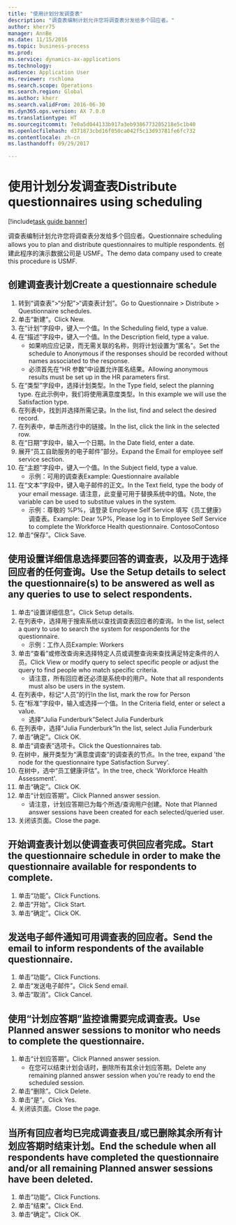 ```yaml
--- 
title: "使用计划分发调查表"
description: "调查表编制计划允许您将调查表分发给多个回应者。"
author: kherr75
manager: AnnBe
ms.date: 11/15/2016
ms.topic: business-process
ms.prod: 
ms.service: dynamics-ax-applications
ms.technology: 
audience: Application User
ms.reviewer: rschloma
ms.search.scope: Operations
ms.search.region: Global
ms.author: kherr
ms.search.validFrom: 2016-06-30
ms.dyn365.ops.version: AX 7.0.0
ms.translationtype: HT
ms.sourcegitcommit: 7e0a5d044133b917a3eb9386773205218e5c1b40
ms.openlocfilehash: d371873cbd16f050ca042f5c13d93781fe6fc732
ms.contentlocale: zh-cn
ms.lasthandoff: 09/29/2017

---
```

# <a name="distribute-questionnaires-using-scheduling"></a><span data-ttu-id="7d93a-103">使用计划分发调查表</span><span class="sxs-lookup"><span data-stu-id="7d93a-103">Distribute questionnaires using scheduling</span></span>

[!include[task guide banner](../../includes/task-guide-banner.md)]

<span data-ttu-id="7d93a-104">调查表编制计划允许您将调查表分发给多个回应者。</span><span class="sxs-lookup"><span data-stu-id="7d93a-104">Questionnaire scheduling allows you to plan and distribute questionnaires to multiple respondents.</span></span> <span data-ttu-id="7d93a-105">创建此程序的演示数据公司是 USMF。</span><span class="sxs-lookup"><span data-stu-id="7d93a-105">The demo data company used to create this procedure is USMF.</span></span>


## <a name="create-a-questionnaire-schedule"></a><span data-ttu-id="7d93a-106">创建调查表计划</span><span class="sxs-lookup"><span data-stu-id="7d93a-106">Create a questionnaire schedule</span></span>
1. <span data-ttu-id="7d93a-107">转到“调查表”>“分配”>“调查表计划”。</span><span class="sxs-lookup"><span data-stu-id="7d93a-107">Go to Questionnaire > Distribute > Questionnaire schedules.</span></span>
2. <span data-ttu-id="7d93a-108">单击“新建”。</span><span class="sxs-lookup"><span data-stu-id="7d93a-108">Click New.</span></span>
3. <span data-ttu-id="7d93a-109">在“计划”字段中，键入一个值。</span><span class="sxs-lookup"><span data-stu-id="7d93a-109">In the Scheduling field, type a value.</span></span>
4. <span data-ttu-id="7d93a-110">在“描述”字段中，键入一个值。</span><span class="sxs-lookup"><span data-stu-id="7d93a-110">In the Description field, type a value.</span></span>
    * <span data-ttu-id="7d93a-111">如果响应应记录，而无需关联的名称，则将计划设置为“匿名”。</span><span class="sxs-lookup"><span data-stu-id="7d93a-111">Set the schedule to Anonymous if the responses should be recorded without names associated to the response.</span></span>  
    * <span data-ttu-id="7d93a-112">必须首先在“HR 参数”中设置允许匿名结果。</span><span class="sxs-lookup"><span data-stu-id="7d93a-112">Allowing anonymous results must be set up in the HR parameters first.</span></span>  
5. <span data-ttu-id="7d93a-113">在“类型”字段中，选择计划类型。</span><span class="sxs-lookup"><span data-stu-id="7d93a-113">In the Type field, select the planning type.</span></span>  <span data-ttu-id="7d93a-114">在此示例中，我们将使用满意度类型。</span><span class="sxs-lookup"><span data-stu-id="7d93a-114">In this example we will use the Satisfaction type.</span></span>
6. <span data-ttu-id="7d93a-115">在列表中，找到并选择所需记录。</span><span class="sxs-lookup"><span data-stu-id="7d93a-115">In the list, find and select the desired record.</span></span>
7. <span data-ttu-id="7d93a-116">在列表中，单击所选行中的链接。</span><span class="sxs-lookup"><span data-stu-id="7d93a-116">In the list, click the link in the selected row.</span></span>
8. <span data-ttu-id="7d93a-117">在“日期”字段中，输入一个日期。</span><span class="sxs-lookup"><span data-stu-id="7d93a-117">In the Date field, enter a date.</span></span>
9. <span data-ttu-id="7d93a-118">展开“员工自助服务的电子邮件”部分。</span><span class="sxs-lookup"><span data-stu-id="7d93a-118">Expand the Email for employee self service section.</span></span>
10. <span data-ttu-id="7d93a-119">在“主题”字段中，键入一个值。</span><span class="sxs-lookup"><span data-stu-id="7d93a-119">In the Subject field, type a value.</span></span>
    * <span data-ttu-id="7d93a-120">示例：可用的调查表</span><span class="sxs-lookup"><span data-stu-id="7d93a-120">Example: Questionnaire available</span></span>  
11. <span data-ttu-id="7d93a-121">在“文本”字段中，键入电子邮件的正文。</span><span class="sxs-lookup"><span data-stu-id="7d93a-121">In the Text field, type the body of your email message.</span></span> <span data-ttu-id="7d93a-122">请注意，此变量可用于替换系统中的值。</span><span class="sxs-lookup"><span data-stu-id="7d93a-122">Note, the variable can be used to substitue values in the system.</span></span>
    * <span data-ttu-id="7d93a-123">示例：尊敬的 %P%，请登录 Employee Self Service 填写《员工健康》调查表。</span><span class="sxs-lookup"><span data-stu-id="7d93a-123">Example:   Dear %P%,  Please log in to Employee Self Service to complete the Workforce Health questionnaire.</span></span>  <span data-ttu-id="7d93a-124">Contoso</span><span class="sxs-lookup"><span data-stu-id="7d93a-124">Contoso</span></span>  
12. <span data-ttu-id="7d93a-125">单击“保存”。</span><span class="sxs-lookup"><span data-stu-id="7d93a-125">Click Save.</span></span>

## <a name="use-the-setup-details-to-select-the-questionnaires-to-be-answered-as-well-as-any-queries-to-use-to-select-respondents"></a><span data-ttu-id="7d93a-126">使用设置详细信息选择要回答的调查表，以及用于选择回应者的任何查询。</span><span class="sxs-lookup"><span data-stu-id="7d93a-126">Use the Setup details to select the questionnaire(s) to be answered as well as any queries to use to select respondents.</span></span>
1. <span data-ttu-id="7d93a-127">单击“设置详细信息”。</span><span class="sxs-lookup"><span data-stu-id="7d93a-127">Click Setup details.</span></span>
2. <span data-ttu-id="7d93a-128">在列表中，选择用于搜索系统以查找调查表回应者的查询。</span><span class="sxs-lookup"><span data-stu-id="7d93a-128">In the list, select a query to use to search the system for respondents for the questionnaire.</span></span>
    * <span data-ttu-id="7d93a-129">示例：工作人员</span><span class="sxs-lookup"><span data-stu-id="7d93a-129">Example: Workers</span></span>  
3. <span data-ttu-id="7d93a-130">单击“查看”或修改查询来选择特定人员或调整查询来查找满足特定条件的人员。</span><span class="sxs-lookup"><span data-stu-id="7d93a-130">Click View or modify query to select specific people or adjust the query to find people who match specific criteria.</span></span>
    * <span data-ttu-id="7d93a-131">请注意，所有回应者还必须是系统中的用户。</span><span class="sxs-lookup"><span data-stu-id="7d93a-131">Note that all respondents must also be users in the system.</span></span>  
4. <span data-ttu-id="7d93a-132">在列表中，标记“人员”的行</span><span class="sxs-lookup"><span data-stu-id="7d93a-132">In the list, mark the row for Person</span></span>
5. <span data-ttu-id="7d93a-133">在“标准”字段中，输入或选择一个值。</span><span class="sxs-lookup"><span data-stu-id="7d93a-133">In the Criteria field, enter or select a value.</span></span>
    * <span data-ttu-id="7d93a-134">选择“Julia Funderburk”</span><span class="sxs-lookup"><span data-stu-id="7d93a-134">Select Julia Funderburk</span></span>  
6. <span data-ttu-id="7d93a-135">在列表中，选择“Julia Funderburk”</span><span class="sxs-lookup"><span data-stu-id="7d93a-135">In the list, select Julia Funderburk</span></span>
7. <span data-ttu-id="7d93a-136">单击“确定”。</span><span class="sxs-lookup"><span data-stu-id="7d93a-136">Click OK.</span></span>
8. <span data-ttu-id="7d93a-137">单击“调查表”选项卡。</span><span class="sxs-lookup"><span data-stu-id="7d93a-137">Click the Questionnaires tab.</span></span>
9. <span data-ttu-id="7d93a-138">在树中，展开类型为“满意度调查”的调查表的节点。</span><span class="sxs-lookup"><span data-stu-id="7d93a-138">In the tree, expand 'the node for the questionnaire type Satisfaction Survey'.</span></span>
10. <span data-ttu-id="7d93a-139">在树中，选中“员工健康评估”。</span><span class="sxs-lookup"><span data-stu-id="7d93a-139">In the tree, check 'Workforce Health Assessment'.</span></span>
11. <span data-ttu-id="7d93a-140">单击“确定”。</span><span class="sxs-lookup"><span data-stu-id="7d93a-140">Click OK.</span></span>
12. <span data-ttu-id="7d93a-141">单击“计划应答期”。</span><span class="sxs-lookup"><span data-stu-id="7d93a-141">Click Planned answer session.</span></span>
    * <span data-ttu-id="7d93a-142">请注意，计划应答期已为每个所选/查询用户创建。</span><span class="sxs-lookup"><span data-stu-id="7d93a-142">Note that Planned answer sessions have been created for each selected/queried user.</span></span>  
13. <span data-ttu-id="7d93a-143">关闭该页面。</span><span class="sxs-lookup"><span data-stu-id="7d93a-143">Close the page.</span></span>

## <a name="start-the-questionnaire-schedule-in-order-to-make-the-questionnaire-available-for-respondents-to-complete"></a><span data-ttu-id="7d93a-144">开始调查表计划以使调查表可供回应者完成。</span><span class="sxs-lookup"><span data-stu-id="7d93a-144">Start the questionnaire schedule in order to make the questionnaire available for respondents to complete.</span></span>
1. <span data-ttu-id="7d93a-145">单击“功能”。</span><span class="sxs-lookup"><span data-stu-id="7d93a-145">Click Functions.</span></span>
2. <span data-ttu-id="7d93a-146">单击“开始”。</span><span class="sxs-lookup"><span data-stu-id="7d93a-146">Click Start.</span></span>
3. <span data-ttu-id="7d93a-147">单击“确定”。</span><span class="sxs-lookup"><span data-stu-id="7d93a-147">Click OK.</span></span>

## <a name="send-the-email-to-inform-respondents-of-the-available-questionnaire"></a><span data-ttu-id="7d93a-148">发送电子邮件通知可用调查表的回应者。</span><span class="sxs-lookup"><span data-stu-id="7d93a-148">Send the email to inform respondents of the available questionnaire.</span></span>
1. <span data-ttu-id="7d93a-149">单击“功能”。</span><span class="sxs-lookup"><span data-stu-id="7d93a-149">Click Functions.</span></span>
2. <span data-ttu-id="7d93a-150">单击“发送电子邮件”。</span><span class="sxs-lookup"><span data-stu-id="7d93a-150">Click Send email.</span></span>
3. <span data-ttu-id="7d93a-151">单击“取消”。</span><span class="sxs-lookup"><span data-stu-id="7d93a-151">Click Cancel.</span></span>

## <a name="use-planned-answer-sessions-to-monitor-who-needs-to-complete-the-questionnaire"></a><span data-ttu-id="7d93a-152">使用“计划应答期”监控谁需要完成调查表。</span><span class="sxs-lookup"><span data-stu-id="7d93a-152">Use Planned answer sessions to monitor who needs to complete the questionnaire.</span></span>
1. <span data-ttu-id="7d93a-153">单击“计划应答期”。</span><span class="sxs-lookup"><span data-stu-id="7d93a-153">Click Planned answer session.</span></span>
    * <span data-ttu-id="7d93a-154">在您可以结束计划会话时，删除所有其余计划应答期。</span><span class="sxs-lookup"><span data-stu-id="7d93a-154">Delete any remaining planned answer session when you're ready to end the scheduled session.</span></span>  
2. <span data-ttu-id="7d93a-155">单击“删除”。</span><span class="sxs-lookup"><span data-stu-id="7d93a-155">Click Delete.</span></span>
3. <span data-ttu-id="7d93a-156">单击“是”。</span><span class="sxs-lookup"><span data-stu-id="7d93a-156">Click Yes.</span></span>
4. <span data-ttu-id="7d93a-157">关闭该页面。</span><span class="sxs-lookup"><span data-stu-id="7d93a-157">Close the page.</span></span>

## <a name="end-the-schedule-when-all-respondents-have-completed-the-questionnaire-andor-all-remaining-planned-answer-sessions-have-been-deleted"></a><span data-ttu-id="7d93a-158">当所有回应者均已完成调查表且/或已删除其余所有计划应答期时结束计划。</span><span class="sxs-lookup"><span data-stu-id="7d93a-158">End the schedule when all respondents have completed the questionnaire and/or all remaining Planned answer sessions have been deleted.</span></span>
1. <span data-ttu-id="7d93a-159">单击“功能”。</span><span class="sxs-lookup"><span data-stu-id="7d93a-159">Click Functions.</span></span>
2. <span data-ttu-id="7d93a-160">单击“结束”。</span><span class="sxs-lookup"><span data-stu-id="7d93a-160">Click End.</span></span>
3. <span data-ttu-id="7d93a-161">单击“确定”。</span><span class="sxs-lookup"><span data-stu-id="7d93a-161">Click OK.</span></span>


